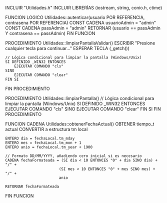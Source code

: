 INCLUIR "Utilidades.h"
INCLUIR LIBRERÍAS (iostream, string, conio.h, ctime)

FUNCION LOGICO Utilidades::autenticar(usuario POR REFERENCIA, contrasena POR REFERENCIA)
    CONST CADENA usuarioAdmin = "admin"
    CONST CADENA passAdmin = "admin"
    RETORNAR (usuario == passAdmin Y contrasena == passAdmin)
FIN FUNCION

PROCEDIMIENTO Utilidades::limpiarPantallaValidar()
    ESCRIBIR "Presione cualquier tecla para continuar..."
    ESPERAR TECLA (_getch())
    
    // Lógica condicional para limpiar la pantalla (Windows/Unix)
    SI DEFINIDO _WIN32 ENTONCES
        EJECUTAR COMANDO "cls"
    SINO
        EJECUTAR COMANDO "clear"
    FIN SI
FIN PROCEDIMIENTO

PROCEDIMIENTO Utilidades::limpiarPantalla()
    // Lógica condicional para limpiar la pantalla (Windows/Unix)
    SI DEFINIDO _WIN32 ENTONCES
        EJECUTAR COMANDO "cls"
    SINO
        EJECUTAR COMANDO "clear"
    FIN SI
FIN PROCEDIMIENTO

FUNCION CADENA Utilidades::obtenerFechaActual()
    OBTENER tiempo_t actual
    CONVERTIR a estructura tm local
    
    ENTERO dia = fechaLocal.tm_mday
    ENTERO mes = fechaLocal.tm_mon + 1
    ENTERO anio = fechaLocal.tm_year + 1900
    
    // Formato DD/MM/YYYY, añadiendo cero inicial si es necesario
    CADENA fechaFormateada = (SI dia < 10 ENTONCES "0" + dia SINO dia) + "/" +
                            (SI mes < 10 ENTONCES "0" + mes SINO mes) + "/" +
                            anio
                            
    RETORNAR fechaFormateada
FIN FUNCION
